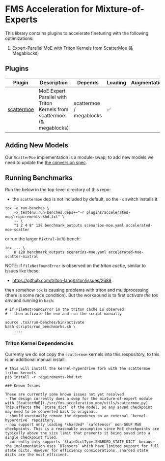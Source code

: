 # FMS Acceleration for Mixture-of-Experts

This library contains plugins to accelerate finetuning with the following optimizations:
1. Expert-Parallel MoE with Triton Kernels from ScatterMoe (& Megablocks)

## Plugins

Plugin | Description | Depends | Loading | Augmentation | Callbacks
--|--|--|--|--|--
[scattermoe](./src/fms_acceleration_moe/framework_plugin_scattermoe.py) | MoE Expert Parallel with Triton Kernels from scattermoe (& megablocks) | scattermoe / megablocks | ✅ | |  ✅


## Adding New Models

Our `ScatterMoe` implementation is a module-swap; to add new models we need to update the [the conversion spec](./src/fms_acceleration_moe/utils/scattermoe_constants.py).

## Running Benchmarks


Run the below in the top-level directory of this repo:
- the `scattermoe` dep is not included by default, so the `-x` switch installs it.

```
tox -e run-benches \
    -x testenv:run-benches.deps+="-r plugins/accelerated-moe/requirements-khd.txt" \
    -- \
    "1 2 4 8" 128 benchmark_outputs scenarios-moe.yaml accelerated-moe-scatter
```
or run the larger `Mixtral-8x7B` bench:
```
tox ... \
    8 128 benchmark_outputs scenarios-moe.yaml accelerated-moe-scatter-mixtral
```

NOTE: if `FileNotFoundError` is observed on the *triton cache*, similar to issues like these:
- https://github.com/triton-lang/triton/issues/2688

then somehow `tox` is causing problems with triton and multiprocessing (there is some race condition).
But the workaound is to first *activate the tox env* and 
running in `bash`:
```
# if FileNotFoundError in the triton cache is observed
# - then activate the env and run the script manually

source .tox/run-benches/bin/activate
bash scripts/run_benchmarks.sh \
    ....
```


### Triton Kernel Dependencies

Currently we do not copy the `scattermoe` kernels into this respository, to this is an additional manual install:

```
# this will install the kernel-hyperdrive fork with the scattermoe triton kernels
pip install -r requirements-khd.txt

### Known Issues

These are currently some known issues not yet resolved
- The design currently does a swap for the mixture-of-expert module with [ScatterMoE](./src/fms_acceleration_moe/utils/scattermoe.py). This affects the `state_dict` of the model, so any saved checkpoint may need to be converted back to original.
- should eventually remove the dependency on an external `kernel-hyperdrive` repository.
- now support only loading *sharded* `safetensor` non-GGUF MoE checkpoints. This is a reasonable assumption since MoE checkpoints are typically above the size limit that prevents it being saved into a single checkpoint filed.
- currently only supports `StateDictType.SHARDED_STATE_DICT` because the implementation uses `DTensors` which have limited support for full state dicts. However for efficiency considerations, sharded state dicts are the most efficient. 


